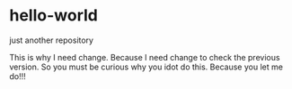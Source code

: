# hello-world
just another repository

This is why I need change. Because I need change to check the previous version.
So you must be curious why you idot do this.
Because you let me do!!!
